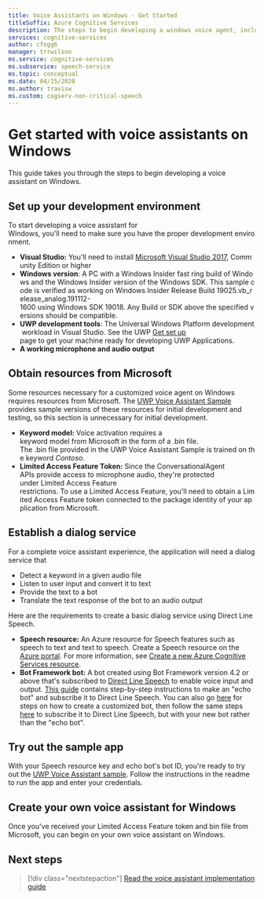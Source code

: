 ```yaml
---
title: Voice Assistants on Windows - Get Started
titleSuffix: Azure Cognitive Services
description: The steps to begin developing a windows voice agent, including a reference to the sample code quickstart.
services: cognitive-services
author: cfogg6
manager: trrwilson
ms.service: cognitive-services
ms.subservice: speech-service
ms.topic: conceptual
ms.date: 04/15/2020
ms.author: travisw
ms.custom: cogserv-non-critical-speech
---
```


# Get started with voice assistants on Windows

This guide takes you through the steps to begin developing a voice assistant on Windows.

## Set up your development environment

To start developing a voice assistant for Windows, you'll need to make sure you have the proper development environment.

- **Visual Studio:** You'll need to install [Microsoft Visual Studio 2017](https://visualstudio.microsoft.com/), Community Edition or higher
- **Windows version**: A PC with a Windows Insider fast ring build of Windows and the Windows Insider version of the Windows SDK. This sample code is verified as working on Windows Insider Release Build 19025.vb_release_analog.191112-1600 using Windows SDK 19018. Any Build or SDK above the specified versions should be compatible.
- **UWP development tools**: The Universal Windows Platform development workload in Visual Studio. See the UWP [Get set up](/windows/uwp/get-started/get-set-up) page to get your machine ready for developing UWP Applications.
- **A working microphone and audio output**

## Obtain resources from Microsoft

Some resources necessary for a customized voice agent on Windows requires resources from Microsoft. The [UWP Voice Assistant Sample](windows-voice-assistants-faq.yml#the-uwp-voice-assistant-sample) provides sample versions of these resources for initial development and testing, so this section is unnecessary for initial development.

- **Keyword model:** Voice activation requires a keyword model from Microsoft in the form of a .bin file. The .bin file provided in the UWP Voice Assistant Sample is trained on the keyword *Contoso*.
- **Limited Access Feature Token:** Since the ConversationalAgent APIs provide access to microphone audio, they're protected under Limited Access Feature restrictions. To use a Limited Access Feature, you'll need to obtain a Limited Access Feature token connected to the package identity of your application from Microsoft.

## Establish a dialog service

For a complete voice assistant experience, the application will need a dialog service that

- Detect a keyword in a given audio file
- Listen to user input and convert it to text
- Provide the text to a bot
- Translate the text response of the bot to an audio output

Here are the requirements to create a basic dialog service using Direct Line Speech.

- **Speech resource:** An Azure resource for Speech features such as speech to text and text to speech. Create a Speech resource on the [Azure portal](https://portal.azure.com). For more information, see [Create a new Azure Cognitive Services resource](~/articles/ai-services/cognitive-services-apis-create-account.md?tabs=speech#create-a-new-azure-cognitive-services-resource).
- **Bot Framework bot:**  A bot created using Bot Framework version 4.2 or above that's subscribed to [Direct Line Speech](./direct-line-speech.md) to enable voice input and output. [This guide](./tutorial-voice-enable-your-bot-speech-sdk.md) contains step-by-step instructions to make an "echo bot" and subscribe it to Direct Line Speech. You can also go [here](https://blog.botframework.com/2018/05/07/build-a-microsoft-bot-framework-bot-with-the-bot-builder-sdk-v4/) for steps on how to create a customized bot, then follow the same steps [here](./tutorial-voice-enable-your-bot-speech-sdk.md) to subscribe it to Direct Line Speech, but with your new bot rather than the "echo bot".

## Try out the sample app

With your Speech resource key and echo bot's bot ID, you're ready to try out the [UWP Voice Assistant sample](windows-voice-assistants-faq.yml#the-uwp-voice-assistant-sample). Follow the instructions in the readme to run the app and enter your credentials.

## Create your own voice assistant for Windows

Once you've received your Limited Access Feature token and bin file from Microsoft, you can begin on your own voice assistant on Windows.

## Next steps

> [!div class="nextstepaction"]
> [Read the voice assistant implementation guide](windows-voice-assistants-implementation-guide.md)
